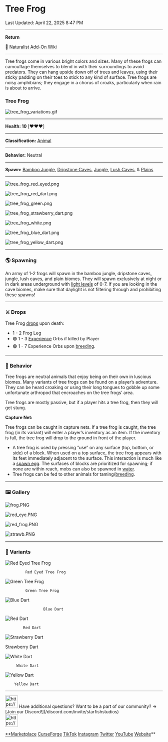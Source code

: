 # Tree Frog

Last Updated: April 22, 2025 8:47 PM

---

**Return**

🐻 [Naturalist Add-On Wiki](/www.notion.so/1a7a9a61c3f1800c8e32e893d6e7f430?pvs=21)

---

Tree frogs come in various bright colors and sizes. Many of these frogs can camouflage themselves to blend in with their surroundings to avoid predators. They can hang upside down off of trees and leaves, using their sticky padding on their toes to stick to any kind of surface. Tree frogs are noisy amphibians; they engage in a chorus of croaks, particularly when rain is about to arrive. 

<aside>

### **Tree Frog**

![tree_frog_variations.gif](tree_frog_variations.gif)

---

**Health: 10** [♥️♥️♥️]

---

**Classification:** [Animal](/minecraft.fandom.com/wiki/Animal)

---

**Behavior:** Neutral

---

**Spawn:** [Bamboo Jungle](/minecraft.wiki/w/Bamboo_Jungle), [Dripstone Caves](/minecraft.wiki/w/Dripstone_Caves), [Jungle](/minecraft.wiki/w/Jungle), [Lush Caves](/minecraft.wiki/w/Lush_Caves), & [Plains](/minecraft.wiki/w/Plains)

---

![tree_frog_red_eyed.png](tree_frog_red_eyed.png)

![tree_frog_red_dart.png](tree_frog_red_dart.png)

![tree_frog_green.png](tree_frog_green.png)

![tree_frog_strawberry_dart.png](tree_frog_strawberry_dart.png)

![tree_frog_white.png](tree_frog_white.png)

![tree_frog_blue_dart.png](tree_frog_blue_dart.png)

![tree_frog_yellow_dart.png](tree_frog_yellow_dart.png)

</aside>

---

### 🌎 Spawning

An army of 1-2 frogs will spawn in the bamboo jungle, dripstone caves, jungle, lush caves, and plain biomes. They will spawn exclusively at night or in dark areas underground with [light levels](/minecraft.fandom.com/wiki/Light) of 0-7. If you are looking in the cave biomes, make sure that daylight is not filtering through and prohibiting these spawns!

---

### ⚔️ Drops

Tree Frog [drops](/minecraft.fandom.com/wiki/Drops) upon death:

- 1 - 2 Frog Leg
- 🟢 1 - 3 [Experience](/minecraft.fandom.com/wiki/Experience) Orbs if killed by Player
- 🟢 1 - 7 Experience Orbs upon [breeding](/minecraft.fandom.com/wiki/Breeding).

---

### 🧠 Behavior

Tree frogs are neutral animals that enjoy being on their own in luscious biomes. Many variants of tree frogs can be found on a player’s adventure. They can be heard croaking or using their long tongues to gobble up some unfortunate arthropod that encroaches on the tree frogs’ area.

Tree frogs are mostly passive, but if a player hits a tree frog, then they will get stung. 

**Capture Net:**

Tree frogs can be caught in capture nets. If a tree frog is caught, the tree frog (in its variant) will enter a player’s inventory as an item. If the inventory is full, the tree frog will drop to the ground in front of the player.

- A tree frog is used by pressing ”use” on any surface (top, bottom, or side) of a block. When used on a top surface, the tree frog appears with its feet immediately adjacent to the surface. This interaction is much like a [spawn egg](/minecraft.fandom.com/wiki/Spawn_Egg). The surfaces of blocks are prioritized for spawning; if none are within reach, mobs can also be spawned in [water](/minecraft.fandom.com/wiki/Water).
- Tree frogs can be fed to other animals for taming/[breeding](/minecraft.fandom.com/wiki/Breeding).

---

### 🖼️ Gallery

![frog.PNG](frog.png)

![red_eye.PNG](red_eye.png)

![red_frog.PNG](red_frog.png)

![strawb.PNG](strawb.png)

---

### 🎨 Variants

![             Red Eyed Tree Frog](red_eyed_tree_frog.gif)

             Red Eyed Tree Frog

![             Green Tree Frog](tree_frog.gif)

             Green Tree Frog

![                     Blue Dart](blue_tree_frog.gif)

                     Blue Dart

![            Red Dart](red_tree_frog.gif)

            Red Dart

![   Strawberry Dart](red_blue_tree_frog.gif)

   Strawberry Dart

![         White Dart](white_dart_tree_frog.gif)

         White Dart

![        Yellow Dart](yellow_dart_tree_frog.gif)

        Yellow Dart

---

<aside>
<img src="https://www.notion.so/icons/headset_red.svg" alt="https://www.notion.so/icons/headset_red.svg" width="40px" /> Have additional questions? Want to be a part of our community? → [Join our Discord!](/discord.com/invite/starfishstudios)

</aside>

<aside>
<img src="https://www.notion.so/icons/star_red.svg" alt="https://www.notion.so/icons/star_red.svg" width="40px" />

[**Marketplace](/www.minecraft.net/en-us/marketplace/creator?name=Starfish%20Studios)      [CurseForge](/www.curseforge.com/members/starfish_studios/projects)      [TikTok](/www.tiktok.com/@starfishstudios)      [Instagram](/www.instagram.com/starfishstudiosinc/)      [Twitter](/twitter.com/starfishstudios)      [YouTube](/www.youtube.com/@starfishstudios)      [Website](/starfish-studios.com/)**

</aside>
